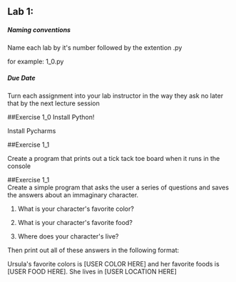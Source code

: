## Lab 1: 
 
##### Naming conventions 
Name each lab by it's number followed by the extention .py 

for example: 1_0.py 


##### Due Date 

Turn each assignment into your lab instructor in the way they ask no later that by the next lecture session  

##Exercise 1_0 
Install Python! 

Install Pycharms  


##Exercise 1_1 

Create a program that prints out a tick tack toe board when it runs in the console 


##Exercise 1_1  
Create a simple program that asks the user a series of questions and saves the answers about an immaginary character.  
 
1. What is your character's favorite color?  

2. What is your character's favorite food?  

3. Where does your character's live?  

Then print out all of these answers in the following format:  

Ursula's favorite colors is [USER COLOR HERE] and her favorite foods is [USER FOOD HERE]. She lives in [USER LOCATION HERE] 